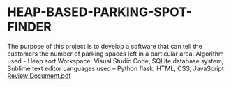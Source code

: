 # HEAP-BASED-PARKING-SPOT-FINDER
The purpose of this project is to develop a software that can tell the customers the number  of parking spaces left in a particular area.  Algorithm used - Heap sort  Workspace: Visual Studio Code, SQLite database system, Sublime text editor  Languages used – Python flask, HTML, CSS, JavaScript
[Review Document.pdf](https://github.com/DarshiniSolanki/HEAP-BASED-PARKING-SPOT-FINDER/files/11238178/Review.Document.pdf)
